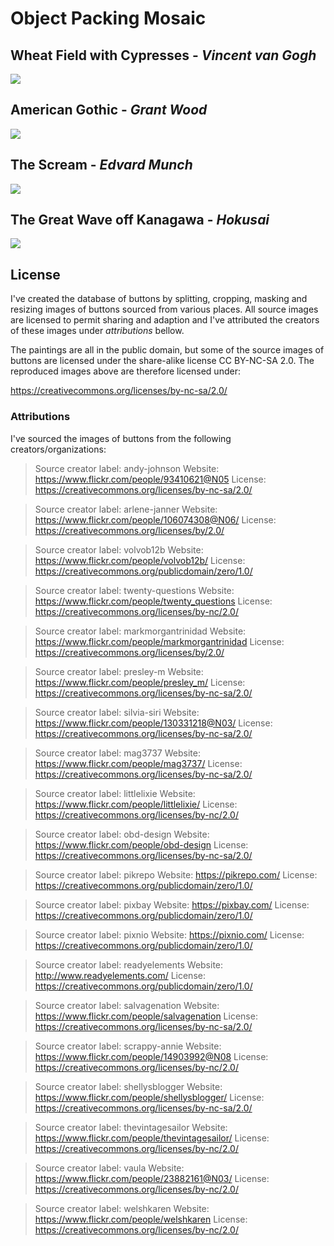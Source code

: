 # Object Packing Mosaic

## Wheat Field with Cypresses - *Vincent van Gogh*

![](output_images/wheat-field-with-cypresses.png)

## American Gothic - *Grant Wood*

![](output_images/american-gothic.png)

## The Scream - *Edvard Munch*

![](output_images/the-scream.png)

## The Great Wave off Kanagawa - *Hokusai*

![](output_images/Great_Wave_off_Kanagawa.png)

## License

I've created the database of buttons by splitting, cropping, masking and resizing images of buttons sourced from various places. All source images are licensed to permit sharing and adaption and I've attributed the creators of these images under *attributions* bellow.

The paintings are all in the public domain, but some of the source images of buttons are licensed under the share-alike license CC BY-NC-SA 2.0. The reproduced images above are therefore licensed under:

https://creativecommons.org/licenses/by-nc-sa/2.0/

### Attributions

I've sourced the images of buttons from the following creators/organizations:

> Source creator label: andy-johnson
> Website: https://www.flickr.com/people/93410621@N05
> License: https://creativecommons.org/licenses/by-nc-sa/2.0/

> Source creator label: arlene-janner
> Website: https://www.flickr.com/people/106074308@N06/
> License: https://creativecommons.org/licenses/by/2.0/

> Source creator label: volvob12b
> Website: https://www.flickr.com/people/volvob12b/
> License: https://creativecommons.org/publicdomain/zero/1.0/

> Source creator label: twenty-questions
> Website: https://www.flickr.com/people/twenty_questions
> License: https://creativecommons.org/licenses/by-nc/2.0/

> Source creator label: markmorgantrinidad
> Website: https://www.flickr.com/people/markmorgantrinidad
> License: https://creativecommons.org/licenses/by/2.0/

> Source creator label: presley-m
> Website: https://www.flickr.com/people/presley_m/
> License: https://creativecommons.org/licenses/by-nc-sa/2.0/

> Source creator label: silvia-siri
> Website: https://www.flickr.com/people/130331218@N03/
> License: https://creativecommons.org/licenses/by-nc-sa/2.0/

> Source creator label: mag3737
> Website: https://www.flickr.com/people/mag3737/
> License: https://creativecommons.org/licenses/by-nc-sa/2.0/

> Source creator label: littlelixie
> Website: https://www.flickr.com/people/littlelixie/
> License: https://creativecommons.org/licenses/by-nc/2.0/

> Source creator label: obd-design
> Website: https://www.flickr.com/people/obd-design
> License: https://creativecommons.org/licenses/by-nc-sa/2.0/

> Source creator label: pikrepo
> Website: https://pikrepo.com/
> License: https://creativecommons.org/publicdomain/zero/1.0/

> Source creator label: pixbay
> Website: https://pixbay.com/
> License: https://creativecommons.org/publicdomain/zero/1.0/

> Source creator label: pixnio
> Website: https://pixnio.com/
> License: https://creativecommons.org/publicdomain/zero/1.0/

> Source creator label: readyelements
> Website: http://www.readyelements.com/
> License: https://creativecommons.org/publicdomain/zero/1.0/

> Source creator label: salvagenation
> Website: https://www.flickr.com/people/salvagenation
> License: https://creativecommons.org/licenses/by-nc-sa/2.0/

> Source creator label: scrappy-annie
> Website: https://www.flickr.com/people/14903992@N08
> License: https://creativecommons.org/licenses/by-nc/2.0/

> Source creator label: shellysblogger
> Website: https://www.flickr.com/people/shellysblogger/
> License: https://creativecommons.org/licenses/by-nc-sa/2.0/

> Source creator label: thevintagesailor
> Website: https://www.flickr.com/people/thevintagesailor/
> License: https://creativecommons.org/licenses/by-nc/2.0/

> Source creator label: vaula
> Website: https://www.flickr.com/people/23882161@N03/
> License: https://creativecommons.org/licenses/by-nc/2.0/

> Source creator label: welshkaren
> Website: https://www.flickr.com/people/welshkaren
> License: https://creativecommons.org/licenses/by-nc/2.0/
